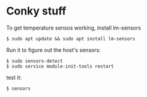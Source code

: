 # Conky stuff
To get temperature sensos working, install lm-sensors
```shell
$ sudo apt update && sudo apt install lm-sensors
```

Run it to figure out the host's sensors:
```shell
$ sudo sensors-detect
$ sudo service module-init-tools restart
```

test it:
```shell
$ sensors
```
